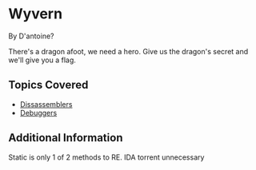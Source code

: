 # Wyvern
By D'antoine?

There's a dragon afoot, we need a hero. Give us the dragon's secret and we'll give you a flag.

## Topics Covered

- [Dissassemblers](/reverse-engineering/what-are-disassemblers/)
- [Debuggers](/reverse-engineering/what-is-gdb/)

## Additional Information

Static is only 1 of 2 methods to RE. IDA torrent unnecessary
